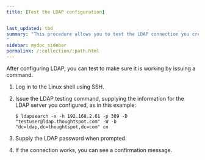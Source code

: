 ```yaml
---
title: [Test the LDAP configuration]


last_updated: tbd
summary: "This procedure allows you to test the LDAP connection you created.
"
sidebar: mydoc_sidebar
permalink: /:collection/:path.html
---
```

After configuring LDAP, you can test to make sure it is working by issuing a command.

1. Log in to the Linux shell using SSH.
2. Issue the LDAP testing command, supplying the information for the LDAP server you configured, as in this example:

    ```
    $ ldapsearch -x -h 192.168.2.61 -p 389 -D "testuser@ldap.thoughtspot.com" -W -b "dc=ldap,dc=thoughtspot,dc=com" cn
    ```

3. Supply the LDAP password when prompted.
4. If the connection works, you can see a confirmation message.
